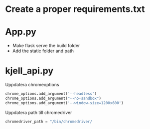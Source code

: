 # Create a proper requirements.txt

# App.py
* Make flask serve the build folder
* Add the static folder and path

# kjell_api.py
Uppdatera chromeoptions
```python
chrome_options.add_argument('--headless')
chrome_options.add_argument("--no-sandbox")
chrome_options.add_argument('--window-size=1200x600')
```
Uppdatera path till chromedriver
```python
chromedriver_path = "/bin/chromedriver/
```
